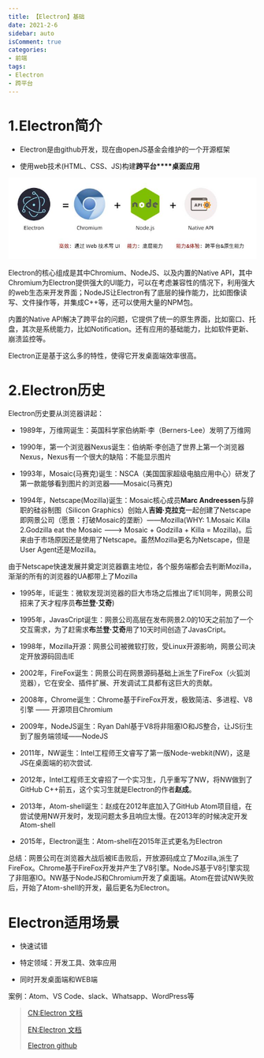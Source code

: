 ```yaml
---
title: 【Electron】基础
date: 2021-2-6
sidebar: auto
isComment: true
categories:
- 前端
tags:
- Electron
- 跨平台
---
```


# 1.Electron简介

+ Electron是由github开发，现在由openJS基金会维护的一个开源框架
  
+ 使用web技术(HTML、CSS、JS)构建**跨平台****桌面应用**

![](../../../images/electron/electron-summary.jpg)

Electron的核心组成是其中Chromium、NodeJS、以及内置的Native API，其中Chromium为Electron提供强大的UI能力，可以在考虑兼容性的情况下，利用强大的web生态来开发界面；NodeJS让Electron有了底层的操作能力，比如图像读写、文件操作等，并集成C++等，还可以使用大量的NPM包。

内置的Native API解决了跨平台的问题，它提供了统一的原生界面，比如窗口、托盘，其次是系统能力，比如Notification。还有应用的基础能力，比如软件更新、崩溃监控等。

Electron正是基于这么多的特性，使得它开发桌面端效率很高。

# 2.Electron历史

Electron历史要从浏览器讲起：

+ 1989年，万维网诞生：英国科学家伯纳斯·李（Berners-Lee）发明了万维网
  
+ 1990年，第一个浏览器Nexus诞生：伯纳斯·李创造了世界上第一个浏览器Nexus，Nexus有一个很大的缺陷：不能显示图片
  
+ 1993年，Mosaic(马赛克)诞生：NSCA（美国国家超级电脑应用中心）研发了第一款能够看到图片的浏览器——Mosaic(马赛克)

+ 1994年，Netscape(Mozilla)诞生：Mosaic核心成员**Marc Andreessen**与辞职的硅谷制图（Silicon Graphics）创始人**吉姆·克拉克**一起创建了Netscape即网景公司（愿景：打破Mosaic的垄断）——Mozilla(WHY: 1.Mosaic Killa 2.Godzilla eat the Mosaic ---> Mosaic + Godzilla + Killa = Mozilla)。后来由于市场原因还是使用了Netscape。虽然Mozilla更名为Netscape，但是User Agent还是Mozilla。

由于Netscape快速发展并奠定浏览器霸主地位，各个服务端都会去判断Mozilla，渐渐的所有的浏览器的UA都带上了Mozilla

+ 1995年，IE诞生：微软发现浏览器的巨大市场之后推出了IE1(同年，网景公司招来了天才程序员**布兰登·艾奇**)

+ 1995年，JavasCript诞生：网景公司高层在发布网景2.0的10天之前加了一个交互需求，为了赶需求**布兰登·艾奇**用了10天时间创造了JavasCript。

+ 1998年，Mozilla开源：网景公司被微软打败，受Linux开源影响，网景公司决定开放源码回击IE

+ 2002年，FireFox诞生：网景公司在网景源码基础上派生了FireFox（火狐浏览器），它在安全、插件扩展、开发调试工具都有这巨大的贡献。

+ 2008年，Chrome诞生：Chrome基于FireFox开发，极致简洁、多进程、V8引擎 —— 开源项目Chromium

+ 2009年，NodeJS诞生：Ryan Dahl基于V8将非阻塞IO和JS整合，让JS衍生到了服务端领域——NodeJS

+ 2011年，NW诞生：Intel工程师王文睿写了第一版Node-webkit(NW)，这是JS在桌面端的初次尝试.

+ 2012年，Intel工程师王文睿招了一个实习生，几乎重写了NW，将NW做到了GitHub C++前五，这个实习生就是Electron的作者**赵成**。

+ 2013年，Atom-shell诞生：赵成在2012年底加入了GitHub Atom项目组，在尝试使用NW开发时，发现问题太多且响应太慢。在2013年的时候决定开发Atom-shell

+ 2015年，Electron诞生：Atom-shell在2015年正式更名为Electron

总结：网景公司在浏览器大战后被IE击败后，开放源码成立了Mozilla,派生了FireFox。Chrome基于FireFox开发并产生了V8引擎。NodeJS基于V8引擎实现了非阻塞IO。NW基于NodeJS和Chromium开发了桌面端。Atom在尝试NW失败后，开始了Atom-shell的开发，最后更名为Electron。

# Electron适用场景

+ 快速试错

+ 特定领域：开发工具、效率应用

+ 同时开发桌面端和WEB端

案例：Atom、VS Code、slack、Whatsapp、WordPress等

> [CN:Electron 文档](https://www.electronjs.org/docs)
>
> [EN:Electron 文档](https://www.electronjs.org/docs)
>
> [Electron github](https://github.com/electron)
